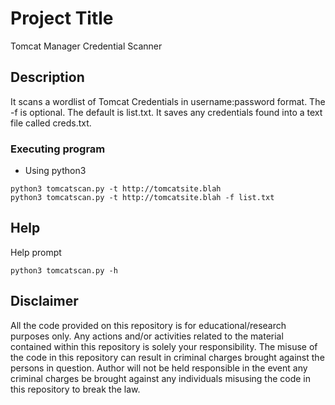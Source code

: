 # Project Title

Tomcat Manager Credential Scanner

## Description

It scans a wordlist of Tomcat Credentials in username:password format. The -f is optional. The default is list.txt.
It saves any credentials found into a text file called creds.txt.

### Executing program

* Using python3
```
python3 tomcatscan.py -t http://tomcatsite.blah
python3 tomcatscan.py -t http://tomcatsite.blah -f list.txt
```

## Help

Help prompt
```
python3 tomcatscan.py -h
```

## Disclaimer
All the code provided on this repository is for educational/research purposes only. Any actions and/or activities related to the material contained within this repository is solely your responsibility. The misuse of the code in this repository can result in criminal charges brought against the persons in question. Author will not be held responsible in the event any criminal charges be brought against any individuals misusing the code in this repository to break the law.



